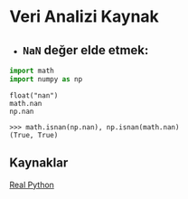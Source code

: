 # Veri Analizi Kaynak

- ## `NaN` değer elde etmek:

```python
import math
import numpy as np
```

```
float("nan")
math.nan
np.nan
```

```
>>> math.isnan(np.nan), np.isnan(math.nan)
(True, True)
```

## Kaynaklar

[Real Python](https://realpython.com/)
